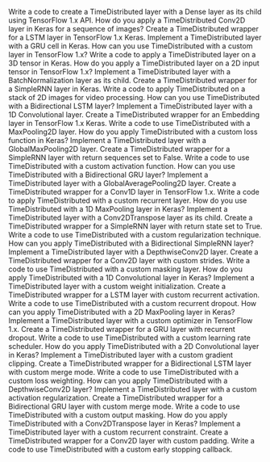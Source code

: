 Write a code to create a TimeDistributed layer with a Dense layer as its child using TensorFlow 1.x API.
How do you apply a TimeDistributed Conv2D layer in Keras for a sequence of images?
Create a TimeDistributed wrapper for a LSTM layer in TensorFlow 1.x Keras.
Implement a TimeDistributed layer with a GRU cell in Keras.
How can you use TimeDistributed with a custom layer in TensorFlow 1.x?
Write a code to apply a TimeDistributed layer on a 3D tensor in Keras.
How do you apply a TimeDistributed layer on a 2D input tensor in TensorFlow 1.x?
Implement a TimeDistributed layer with a BatchNormalization layer as its child.
Create a TimeDistributed wrapper for a SimpleRNN layer in Keras.
Write a code to apply TimeDistributed on a stack of 2D images for video processing.
How can you use TimeDistributed with a Bidirectional LSTM layer?
Implement a TimeDistributed layer with a 1D Convolutional layer.
Create a TimeDistributed wrapper for an Embedding layer in TensorFlow 1.x Keras.
Write a code to use TimeDistributed with a MaxPooling2D layer.
How do you apply TimeDistributed with a custom loss function in Keras?
Implement a TimeDistributed layer with a GlobalMaxPooling2D layer.
Create a TimeDistributed wrapper for a SimpleRNN layer with return sequences set to False.
Write a code to use TimeDistributed with a custom activation function.
How can you use TimeDistributed with a Bidirectional GRU layer?
Implement a TimeDistributed layer with a GlobalAveragePooling2D layer.
Create a TimeDistributed wrapper for a Conv1D layer in TensorFlow 1.x.
Write a code to apply TimeDistributed with a custom recurrent layer.
How do you use TimeDistributed with a 1D MaxPooling layer in Keras?
Implement a TimeDistributed layer with a Conv2DTranspose layer as its child.
Create a TimeDistributed wrapper for a SimpleRNN layer with return state set to True.
Write a code to use TimeDistributed with a custom regularization technique.
How can you apply TimeDistributed with a Bidirectional SimpleRNN layer?
Implement a TimeDistributed layer with a DepthwiseConv2D layer.
Create a TimeDistributed wrapper for a Conv2D layer with custom strides.
Write a code to use TimeDistributed with a custom masking layer.
How do you apply TimeDistributed with a 1D Convolutional layer in Keras?
Implement a TimeDistributed layer with a custom weight initialization.
Create a TimeDistributed wrapper for a LSTM layer with custom recurrent activation.
Write a code to use TimeDistributed with a custom recurrent dropout.
How can you apply TimeDistributed with a 2D MaxPooling layer in Keras?
Implement a TimeDistributed layer with a custom optimizer in TensorFlow 1.x.
Create a TimeDistributed wrapper for a GRU layer with recurrent dropout.
Write a code to use TimeDistributed with a custom learning rate scheduler.
How do you apply TimeDistributed with a 2D Convolutional layer in Keras?
Implement a TimeDistributed layer with a custom gradient clipping.
Create a TimeDistributed wrapper for a Bidirectional LSTM layer with custom merge mode.
Write a code to use TimeDistributed with a custom loss weighting.
How can you apply TimeDistributed with a DepthwiseConv2D layer?
Implement a TimeDistributed layer with a custom activation regularization.
Create a TimeDistributed wrapper for a Bidirectional GRU layer with custom merge mode.
Write a code to use TimeDistributed with a custom output masking.
How do you apply TimeDistributed with a Conv2DTranspose layer in Keras?
Implement a TimeDistributed layer with a custom recurrent constraint.
Create a TimeDistributed wrapper for a Conv2D layer with custom padding.
Write a code to use TimeDistributed with a custom early stopping callback.